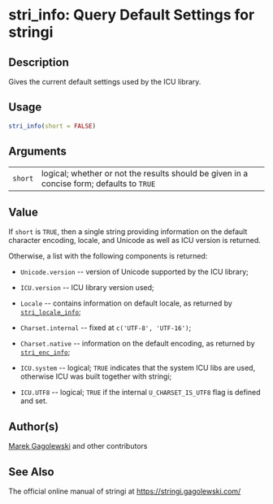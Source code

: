 # stri\_info: Query Default Settings for <span class="pkg">stringi</span>

## Description

Gives the current default settings used by the <span class="pkg">ICU</span> library.

## Usage

```r
stri_info(short = FALSE)
```

## Arguments

|         |                                                                                           |
|---------|-------------------------------------------------------------------------------------------|
| `short` | logical; whether or not the results should be given in a concise form; defaults to `TRUE` |

## Value

If `short` is `TRUE`, then a single string providing information on the default character encoding, locale, and Unicode as well as <span class="pkg">ICU</span> version is returned.

Otherwise, a list with the following components is returned:

-   `Unicode.version` -- version of Unicode supported by the <span class="pkg">ICU</span> library;

-   `ICU.version` -- <span class="pkg">ICU</span> library version used;

-   `Locale` -- contains information on default locale, as returned by [`stri_locale_info`](https://stringi.gagolewski.com/rapi/stri_locale_info.html);

-   `Charset.internal` -- fixed at `c('UTF-8', 'UTF-16')`;

-   `Charset.native` -- information on the default encoding, as returned by [`stri_enc_info`](https://stringi.gagolewski.com/rapi/stri_enc_info.html);

-   `ICU.system` -- logical; `TRUE` indicates that the system <span class="pkg">ICU</span> libs are used, otherwise <span class="pkg">ICU</span> was built together with <span class="pkg">stringi</span>;

-   `ICU.UTF8` -- logical; `TRUE` if the internal `U_CHARSET_IS_UTF8` flag is defined and set.

## Author(s)

[Marek Gagolewski](https://www.gagolewski.com/) and other contributors

## See Also

The official online manual of <span class="pkg">stringi</span> at <https://stringi.gagolewski.com/>

